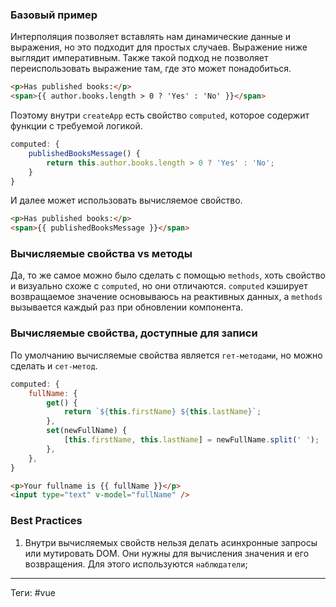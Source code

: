 ### Базовый пример

Интерполяция позволяет вставлять нам динамические данные и выражения, но это подходит для простых случаев. Выражение ниже выглядит императивным. Также такой подход не позволяет переиспользовать выражение там, где это может понадобиться.

```html
<p>Has published books:</p>
<span>{{ author.books.length > 0 ? 'Yes' : 'No' }}</span>
```

Поэтому внутри `createApp` есть свойство `computed`, которое содержит функции с требуемой логикой.

```js
computed: {
	publishedBooksMessage() { 
		return this.author.books.length > 0 ? 'Yes' : 'No';
	}
}
```

И далее может использовать вычисляемое свойство.

```html
<p>Has published books:</p>
<span>{{ publishedBooksMessage }}</span>
```

### Вычисляемые свойства vs методы

Да, то же самое можно было сделать с помощью `methods`, хоть свойство и визуально схоже с `computed`, но они отличаются. `computed` кэширует возвращаемое значение основываюсь на реактивных данных, а `methods` вызывается каждый раз при обновлении компонента.

### Вычисляемые свойства, доступные для записи

По умолчанию вычисляемые свойства является `гет-методами`, но можно сделать и `сет-метод`.

```js
computed: {
	fullName: {
		get() {
			return `${this.firstName} ${this.lastName}`;
		},
		set(newFullName) {
			[this.firstName, this.lastName] = newFullName.split(' ');
		},
	},
}
```

```html
<p>Your fullname is {{ fullName }}</p>
<input type="text" v-model="fullName" />
```

### Best Practices

1. Внутри вычисляемых свойств нельзя делать асинхронные запросы или мутировать DOM. Они нужны для вычисления значения и его возвращения. Для этого используются `наблюдатели`;
---
Теги: #vue 